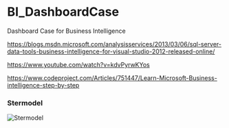 # BI_DashboardCase
Dashboard Case for Business Intelligence

https://blogs.msdn.microsoft.com/analysisservices/2013/03/06/sql-server-data-tools-business-intelligence-for-visual-studio-2012-released-online/

https://www.youtube.com/watch?v=kdvPyrwKYos

https://www.codeproject.com/Articles/751447/Learn-Microsoft-Business-intelligence-step-by-step

### Stermodel
![Stermodel](/stermodel.png)

